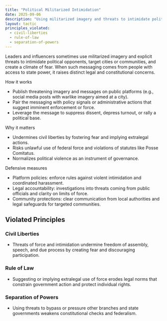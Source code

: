 ```yaml
---
title: "Political Militarized Intimidation"
date: 2025-09-06
description: "Using militarized imagery and threats to intimidate political opponents or communities, bypassing legal checks."
layout: tactic
principles_violated:
  - civil-liberties
  - rule-of-law
  - separation-of-powers
---
```


Leaders and influencers sometimes use militarized imagery and explicit threats to intimidate political opponents, target cities or communities, and create a climate of fear. When such messaging comes from people with access to state power, it raises distinct legal and constitutional concerns.

How it works
- Publish threatening imagery and messages on public platforms (e.g., social media posts with warlike imagery aimed at a city).
- Pair the messaging with policy signals or administrative actions that suggest imminent enforcement or force.
- Leverage the message to suppress dissent, depress turnout, or rally a political base.

Why it matters
- Undermines civil liberties by fostering fear and implying extralegal actions.
- Risks unlawful use of federal force and violations of statutes like Posse Comitatus.
- Normalizes political violence as an instrument of governance.

Defensive measures
- Platform policies: enforce rules against violent intimidation and coordinated harassment.
- Legal accountability: investigations into threats coming from public officials and clarity on limits of force.
- Community protections: clear communication from local authorities and legal safeguards for targeted communities.

## Violated Principles

### Civil Liberties
- Threats of force and intimidation undermine freedom of assembly, speech, and due process by creating fear and discouraging participation.

### Rule of Law
- Suggesting or implying extralegal use of force erodes legal norms that constrain government action and protect individual rights.

### Separation of Powers
- Using threats to bypass or pressure other branches and state governments weakens constitutional checks and federalism.
